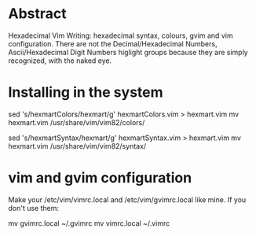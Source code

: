# Abstract
Hexadecimal Vim Writing: hexadecimal syntax, colours, gvim and vim configuration.
  There are not the Decimal/Hexadecimal Numbers, Ascii/Hexadecimal Digit Numbers
higlight groups because they are simply recognized, with the naked eye.


# Installing in the system

sed 's/hexmartColors/hexmart/g' hexmartColors.vim > hexmart.vim
mv hexmart.vim /usr/share/vim/vim82/colors/

sed 's/hexmartSyntax/hexmart/g' hexmartSyntax.vim > hexmart.vim
mv hexmart.vim /usr/share/vim/vim82/syntax/


# vim and gvim configuration
Make your /etc/vim/vimrc.local and /etc/vim/gvimrc.local like mine.
  If you don't use them:

mv gvimrc.local ~/.gvimrc
mv vimrc.local  ~/.vimrc

 
